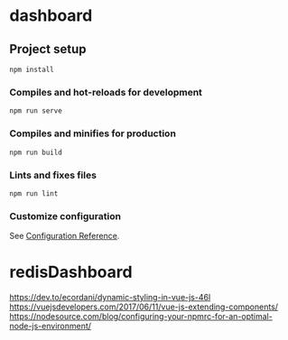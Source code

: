 # dashboard

## Project setup
```
npm install
```

### Compiles and hot-reloads for development
```
npm run serve
```

### Compiles and minifies for production
```
npm run build
```

### Lints and fixes files
```
npm run lint
```

### Customize configuration
See [Configuration Reference](https://cli.vuejs.org/config/).
# redisDashboard

https://dev.to/ecordani/dynamic-styling-in-vue-js-46l
https://vuejsdevelopers.com/2017/06/11/vue-js-extending-components/
https://nodesource.com/blog/configuring-your-npmrc-for-an-optimal-node-js-environment/
